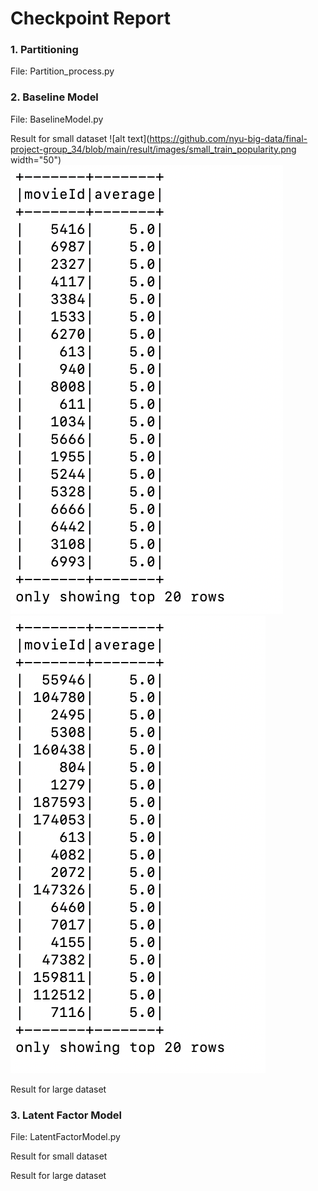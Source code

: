 # Checkpoint Report

### 1. Partitioning
File: Partition_process.py

### 2. Baseline Model
File: BaselineModel.py

Result for small dataset
![alt text](https://github.com/nyu-big-data/final-project-group_34/blob/main/result/images/small_train_popularity.png width="50")
![alt text](https://github.com/nyu-big-data/final-project-group_34/blob/main/result/images/small_val_popularity.png)
![alt text](https://github.com/nyu-big-data/final-project-group_34/blob/main/result/images/small_test_popularity.png)




Result for large dataset

### 3. Latent Factor Model
File: LatentFactorModel.py

Result for small dataset

Result for large dataset

